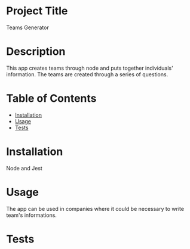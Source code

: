 
# Project Title
Teams Generator


# Description
This app creates teams through node and puts together individuals' information. The teams are created through a series of questions.

# Table of Contents 
* [Installation](#-Installation)
* [Usage](#-Usage)
* [Tests](#-Tests)
  
# Installation
Node and Jest

# Usage
The app can be used in companies where it could be necessary to write team's informations. 

# Tests

